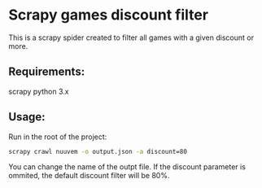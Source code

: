 # Scrapy games discount filter

This is a scrapy spider created to filter all games with a given discount or more.

## Requirements:

scrapy
python 3.x

## Usage:

Run in the root of the project:
```bash
scrapy crawl nuuvem -o output.json -a discount=80
```
You can change the name of the outpt file. If the discount parameter is ommited, the default discount filter will be 80%.
